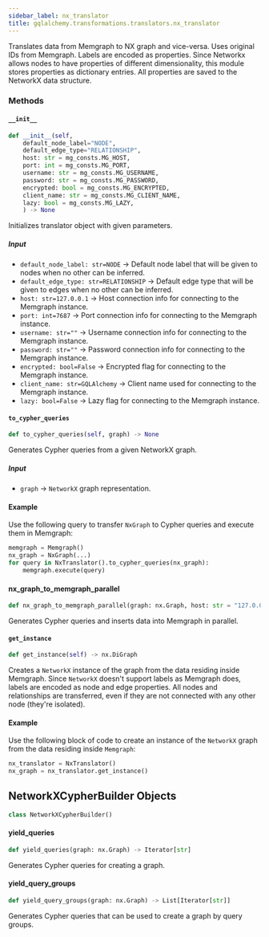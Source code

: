 ```yaml
---
sidebar_label: nx_translator
title: gqlalchemy.transformations.translators.nx_translator
---
```

Translates data from Memgraph to NX graph and vice-versa.
Uses original IDs from Memgraph. Labels are encoded as properties. Since Networkx allows nodes to have properties of different dimensionality, this module stores properties as dictionary entries. All properties are saved to the NetworkX data structure.

### Methods

#### `__init__`

```python
def __init__(self, 
    default_node_label="NODE",
    default_edge_type="RELATIONSHIP",
    host: str = mg_consts.MG_HOST,
    port: int = mg_consts.MG_PORT,
    username: str = mg_consts.MG_USERNAME,
    password: str = mg_consts.MG_PASSWORD,
    encrypted: bool = mg_consts.MG_ENCRYPTED,
    client_name: str = mg_consts.MG_CLIENT_NAME,
    lazy: bool = mg_consts.MG_LAZY,
    ) -> None
```

Initializes translator object with given parameters.

##### Input
- `default_node_label: str=NODE` -> Default node label that will be given to nodes when no other can be inferred.
- `default_edge_type: str=RELATIONSHIP` -> Default edge type that will be given to edges when no other can be inferred.
- `host: str=127.0.0.1` -> Host connection info for connecting to the Memgraph instance.
- `port: int=7687` -> Port connection info for connecting to the Memgraph instance.
- `username: str=""` -> Username connection info for connecting to the Memgraph instance.
- `password: str=""` -> Password connection info for connecting to the Memgraph instance.
- `encrypted: bool=False` -> Encrypted flag for connecting to the Memgraph instance.
- `client_name: str=GQLAlchemy` -> Client name used for connecting to the Memgraph instance.
- `lazy: bool=False` -> Lazy flag for connecting to the Memgraph instance.

#### `to_cypher_queries`

```python
def to_cypher_queries(self, graph) -> None
```

Generates Cypher queries from a given NetworkX graph.

##### Input
- `graph` -> `NetworkX` graph representation.

#### Example

Use the following query to transfer `NxGraph` to Cypher queries and execute them in Memgraph:

```python
memgraph = Memgraph()
nx_graph = NxGraph(...)
for query in NxTranslator().to_cypher_queries(nx_graph):
    memgraph.execute(query)
```

#### nx\_graph\_to\_memgraph\_parallel

```python
def nx_graph_to_memgraph_parallel(graph: nx.Graph, host: str = "127.0.0.1", port: int = 7687, username: str = "", password: str = "", encrypted: bool = False, config: NetworkXCypherConfig = None) -> None
```

Generates Cypher queries and inserts data into Memgraph in parallel.


#### `get_instance`

```python
def get_instance(self) -> nx.DiGraph
```

Creates a `NetworkX` instance of the graph from the data residing inside Memgraph. Since `NetworkX` doesn't support labels as Memgraph does, labels are encoded as node and edge properties. All nodes and relationships are transferred, even if they are not connected with any other node (they're isolated).

#### Example

Use the following block of code to create an instance of the `NetworkX` graph from the data residing inside `Memgraph`:

```python
nx_translator = NxTranslator()
nx_graph = nx_translator.get_instance()
```

## NetworkXCypherBuilder Objects

```python
class NetworkXCypherBuilder()
```

#### yield\_queries

```python
def yield_queries(graph: nx.Graph) -> Iterator[str]
```

Generates Cypher queries for creating a graph.

#### yield\_query\_groups

```python
def yield_query_groups(graph: nx.Graph) -> List[Iterator[str]]
```

Generates Cypher queries that can be used to create a graph by query groups.


